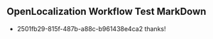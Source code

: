 ## OpenLocalization Workflow Test MarkDown
* 2501fb29-815f-487b-a88c-b961438e4ca2 thanks!

<!--HONumber=Jul16_HO4-->


